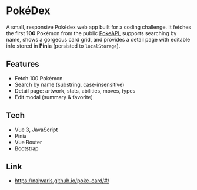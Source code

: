 # PokéDex

A small, responsive Pokédex web app built for a coding challenge. It fetches the first **100** Pokémon from the public [PokeAPI](https://pokeapi.co/), supports searching by name, shows a gorgeous card grid, and provides a detail page with editable info stored in **Pinia** (persisted to `localStorage`).

## Features
- Fetch 100 Pokémon
- Search by name (substring, case‑insensitive)
- Detail page: artwork, stats, abilities, moves, types
- Edit modal (summary & favorite) 

## Tech
- Vue 3, JavaScript 
- Pinia
- Vue Router
- Bootstrap

## Link
- https://najwaris.github.io/poke-card/#/
